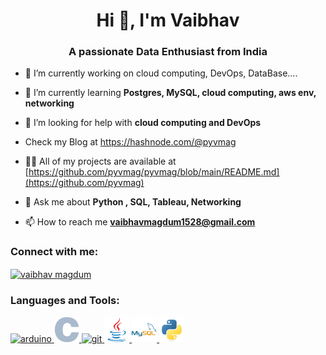 
<h1 align="center">Hi 👋, I'm Vaibhav</h1>
<h3 align="center">A passionate Data Enthusiast from India</h3>

- 🔭 I’m currently working on cloud computing, DevOps, DataBase.... 

- 🌱 I’m currently learning **Postgres, MySQL, cloud computing, aws env, networking**

- 🤝 I’m looking for help with **cloud computing and DevOps**

-    Check my Blog at https://hashnode.com/@pyvmag

- 👨‍💻 All of my projects are available at [https://github.com/pyvmag/pyvmag/blob/main/README.md](https://github.com/pyvmag)

- 💬 Ask me about **Python , SQL, Tableau, Networking**

- 📫 How to reach me **vaibhavmagdum1528@gmail.com**

<h3 align="left">Connect with me:</h3>
<p align="left">
<a href="https://linkedin.com/in/vaibhav magdum" target="blank"><img align="center" src="https://raw.githubusercontent.com/rahuldkjain/github-profile-readme-generator/master/src/images/icons/Social/linked-in-alt.svg" alt="vaibhav magdum" height="30" width="40" /></a>
</p>

<h3 align="left">Languages and Tools:</h3>
<p align="left"> <a href="https://www.arduino.cc/" target="_blank" rel="noreferrer"> <img src="https://cdn.worldvectorlogo.com/logos/arduino-1.svg" alt="arduino" width="40" height="40"/> </a> <a href="https://www.cprogramming.com/" target="_blank" rel="noreferrer"> <img src="https://raw.githubusercontent.com/devicons/devicon/master/icons/c/c-original.svg" alt="c" width="40" height="40"/> </a> <a href="https://git-scm.com/" target="_blank" rel="noreferrer"> <img src="https://www.vectorlogo.zone/logos/git-scm/git-scm-icon.svg" alt="git" width="40" height="40"/> </a> <a href="https://www.java.com" target="_blank" rel="noreferrer"> <img src="https://raw.githubusercontent.com/devicons/devicon/master/icons/java/java-original.svg" alt="java" width="40" height="40"/> </a> <a href="https://www.mysql.com/" target="_blank" rel="noreferrer"> <img src="https://raw.githubusercontent.com/devicons/devicon/master/icons/mysql/mysql-original-wordmark.svg" alt="mysql" width="40" height="40"/> </a> <a href="https://www.python.org" target="_blank" rel="noreferrer"> <img src="https://raw.githubusercontent.com/devicons/devicon/master/icons/python/python-original.svg" alt="python" width="40" height="40"/> </a> </p>


<!--
**pyvmag/pyvmag** is a ✨ _special_ ✨ repository because its `README.md` (this file) appears on your GitHub profile.

Here are some ideas to get you started:

- 🔭 I’m currently working on ...
- 🌱 I’m currently learning ...
- 👯 I’m looking to collaborate on ...
- 🤔 I’m looking for help with ...
- 💬 Ask me about ...
- 📫 How to reach me: ...
- 😄 Pronouns: ...
- ⚡ Fun fact: ...
-->
